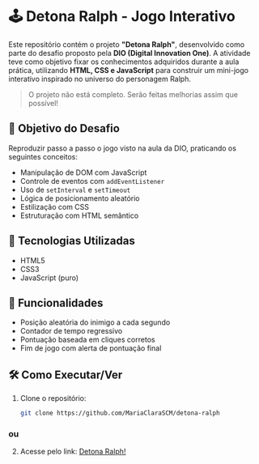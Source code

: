 # 🕹️ Detona Ralph - Jogo Interativo

Este repositório contém o projeto **"Detona Ralph"**, desenvolvido como parte do desafio proposto pela **DIO (Digital Innovation One)**. A atividade teve como objetivo fixar os conhecimentos adquiridos durante a aula prática, utilizando **HTML, CSS e JavaScript** para construir um mini-jogo interativo inspirado no universo do personagem Ralph.

>O projeto não está completo. Serão feitas melhorias assim que possível!

## 🎯 Objetivo do Desafio

Reproduzir passo a passo o jogo visto na aula da DIO, praticando os seguintes conceitos:

- Manipulação de DOM com JavaScript
- Controle de eventos com `addEventListener`
- Uso de `setInterval` e `setTimeout`
- Lógica de posicionamento aleatório
- Estilização com CSS
- Estruturação com HTML semântico

## 🚀 Tecnologias Utilizadas

- HTML5
- CSS3
- JavaScript (puro)

## 🧠 Funcionalidades

- Posição aleatória do inimigo a cada segundo
- Contador de tempo regressivo
- Pontuação baseada em cliques corretos
- Fim de jogo com alerta de pontuação final

## 🛠️ Como Executar/Ver

1. Clone o repositório:
   ```bash
   git clone https://github.com/MariaClaraSCM/detona-ralph

### ou

2. Acesse pelo link:
   [Detona Ralph!](https://detona-ralph-rho.vercel.app/)

